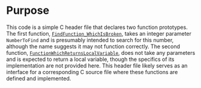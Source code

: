# Purpose
This code is a simple C header file that declares two function prototypes. The first function, [`FindFunction_WhichIsBroken`](#FindFunction_WhichIsBroken), takes an integer parameter `NumberToFind` and is presumably intended to search for this number, although the name suggests it may not function correctly. The second function, [`FunctionWhichReturnsLocalVariable`](#FunctionWhichReturnsLocalVariable), does not take any parameters and is expected to return a local variable, though the specifics of its implementation are not provided here. This header file likely serves as an interface for a corresponding C source file where these functions are defined and implemented.

